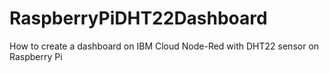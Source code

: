 # RaspberryPiDHT22Dashboard
How to create a dashboard on IBM Cloud Node-Red with DHT22 sensor on Raspberry Pi
